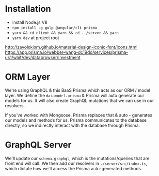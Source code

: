 # Installation

- Install Node.js V8
- `npm install -g gulp @angular/cli prisma`
- `yarn && cd client && yarn && cd ../server && yarn`
- `yarn dev` at project root

http://zavoloklom.github.io/material-design-iconic-font/icons.html
https://app.prisma.io/webber-wang-dc19dd/services/prisma-us1/wbit/dev/databrowser/Investment

# ORM Layer

We're using GraphQL & this BaaS Prisma which acts as our ORM / model layer. We define the `datamodel.prisma` & Prisma will auto generate our models for us. It will also create GraphQL mutations that we can use in our resolvers.

If you've worked with Mongoose, Prisma replaces that & auto - generates our models and methods for us. Prisma communicates to the database directly, so we indirectly interact with the database through Prisma.

# GraphQL Server

We'll update our `schema.graphql`, which is the mutations/queries that are front end will call.
We then add our resolvers in `./server/src/index.ts`, which dictate how we'll access the Prisma auto-generated methods.

